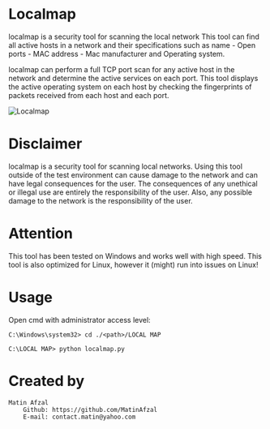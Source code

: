 # Localmap
localmap is a security tool for scanning the local network This tool can find all active hosts in a network and their specifications such as name - Open ports - MAC address - Mac manufacturer and Operating system.

localmap can perform a full TCP port scan for any active host in the network and determine the active services on each port.
This tool displays the active operating system on each host by checking the fingerprints of packets received from each host and each port.

![Localmap](https://user-images.githubusercontent.com/128434167/228738033-374fb4d5-3e93-4566-9e8b-4bbd4258f45f.png)

# Disclaimer
localmap is a security tool for scanning local networks. Using this tool outside of the test environment can cause damage to the network and can have legal consequences for the user.
The consequences of any unethical or illegal use are entirely the responsibility of the user.
Also, any possible damage to the network is the responsibility of the user.

# Attention
This tool has been tested on Windows and works well with high speed. This tool is also optimized for Linux, however it (might) run into issues on Linux!

# Usage
Open cmd with administrator access level:

	C:\Windows\system32> cd ./<path>/LOCAL MAP
	
	C:\LOCAL MAP> python localmap.py
  
  # Created by
  	Matin Afzal
        Github: https://github.com/MatinAfzal
        E-mail: contact.matin@yahoo.com
